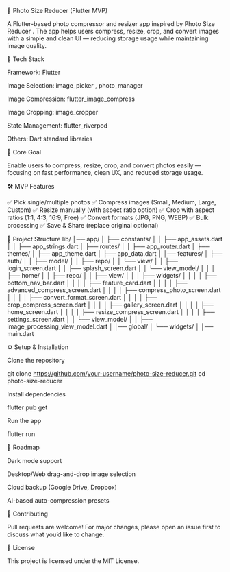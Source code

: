 📸 Photo Size Reducer (Flutter MVP)

A Flutter-based photo compressor and resizer app inspired by Photo Size Reducer
.
The app helps users compress, resize, crop, and convert images with a simple and clean UI — reducing storage usage while maintaining image quality.

🚀 Tech Stack

Framework: Flutter

Image Selection: image_picker
, photo_manager

Image Compression: flutter_image_compress

Image Cropping: image_cropper

State Management: flutter_riverpod

Others: Dart standard libraries

🎯 Core Goal

Enable users to compress, resize, crop, and convert photos easily — focusing on fast performance, clean UX, and reduced storage usage.

🛠 MVP Features

✅ Pick single/multiple photos
✅ Compress images (Small, Medium, Large, Custom)
✅ Resize manually (with aspect ratio option)
✅ Crop with aspect ratios (1:1, 4:3, 16:9, Free)
✅ Convert formats (JPG, PNG, WEBP)
✅ Bulk processing
✅ Save & Share (replace original optional)

📂 Project Structure
lib/
│── app/
│   ├── constants/
│   │   ├── app_assets.dart
│   │   ├── app_strings.dart
│   ├── routes/
│   │   ├── app_router.dart
│   ├── themes/
│       ├── app_theme.dart
│       ├── app_data.dart
│
│── features/
│   ├── auth/
│   │   ├── model/
│   │   ├── repo/
│   │   └── view/
│   │       ├── login_screen.dart
│   │       ├── splash_screen.dart
│   │       └── view_model/
│   │
│   ├── home/
│   │   ├── repo/
│   │   ├── view/
│   │   │   ├── widgets/
│   │   │   │   ├── bottom_nav_bar.dart
│   │   │   │   ├── feature_card.dart
│   │   │   │   ├── advanced_compress_screen.dart
│   │   │   │   ├── compress_photo_screen.dart
│   │   │   │   ├── convert_format_screen.dart
│   │   │   │   ├── crop_compress_screen.dart
│   │   │   │   ├── gallery_screen.dart
│   │   │   │   ├── home_screen.dart
│   │   │   │   ├── resize_compress_screen.dart
│   │   │   │   ├── settings_screen.dart
│   │   └── view_model/
│   │       ├── image_processing_view_model.dart
│
│── global/
│   └── widgets/
│
│── main.dart

⚙️ Setup & Installation

Clone the repository

git clone https://github.com/your-username/photo-size-reducer.git
cd photo-size-reducer


Install dependencies

flutter pub get


Run the app

flutter run

📌 Roadmap

 Dark mode support

 Desktop/Web drag-and-drop image selection

 Cloud backup (Google Drive, Dropbox)

 AI-based auto-compression presets

🤝 Contributing

Pull requests are welcome! For major changes, please open an issue first to discuss what you’d like to change.

📜 License

This project is licensed under the MIT License.
